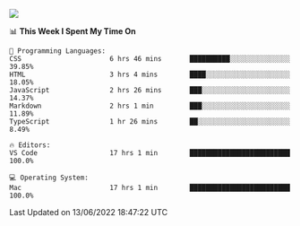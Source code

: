 ![](http://github-profile-summary-cards.vercel.app/api/cards/profile-details?username=kok-s0s&theme=vue)

<!--START_SECTION:waka-->
📊 **This Week I Spent My Time On** 

```text
💬 Programming Languages: 
CSS                      6 hrs 46 mins       ██████████░░░░░░░░░░░░░░░   39.85% 
HTML                     3 hrs 4 mins        ████░░░░░░░░░░░░░░░░░░░░░   18.05% 
JavaScript               2 hrs 26 mins       ███░░░░░░░░░░░░░░░░░░░░░░   14.37% 
Markdown                 2 hrs 1 min         ███░░░░░░░░░░░░░░░░░░░░░░   11.89% 
TypeScript               1 hr 26 mins        ██░░░░░░░░░░░░░░░░░░░░░░░   8.49%

🔥 Editors: 
VS Code                  17 hrs 1 min        █████████████████████████   100.0%

💻 Operating System: 
Mac                      17 hrs 1 min        █████████████████████████   100.0%

```


 Last Updated on 13/06/2022 18:47:22 UTC
<!--END_SECTION:waka-->
